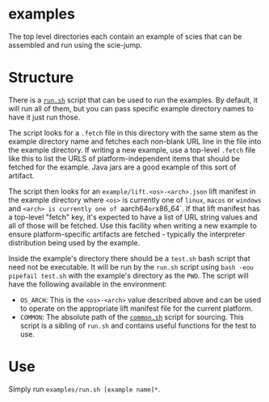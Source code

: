 # examples

The top level directories each contain an example of scies that can be assembled and run using the
scie-jump.

# Structure

There is a [`run.sh`](run.sh) script that can be used to run the examples. By default, it will run
all of them, but you can pass specific example directory names to have it just run those.

The script looks for a `.fetch` file in this directory with the same stem as the example directory
name and fetches each non-blank URL line in the file into the example directory. If writing a new
example, use a  top-level `.fetch` file like this to list the URLS of platform-independent items
that should be fetched for the example. Java jars are a good example of this sort of artifact.

The script then looks for an `example/lift.<os>-<arch>.json` lift manifest in the example directory
where `<os>` is currently one of `linux`, `macos` or `windows` and `<arch> is currently one of
`aarch64` or `x86_64`. If that lift manifest has a top-level "fetch" key, it's expected to have a
list of URL string values and all of those will be fetched. Use this facility when writing a new
example to ensure platform-specific artifacts are fetched - typically the interpreter distribution
being used by the example.

Inside the example's directory there should be a `test.sh` bash script that need not be executable.
It will be run by the `run.sh` script using `bash -eou pipefail test.sh` with the example's
directory as the `PWD`. The script will have the following available in the environment:

+ `OS_ARCH`: This is the `<os>-<arch>` value described above and can be used to operate on the
  appropriate lift manifest file for the current platform.
+ `COMMON`: The absolute path of the [`common.sh`](common.sh) script for sourcing. This script is a
  sibling of `run.sh` and contains useful functions for the test to use.

# Use

Simply run `examples/run.sh [example name]*`.